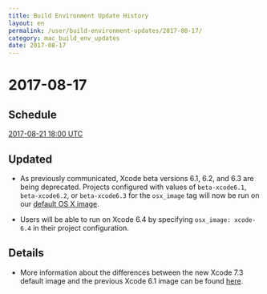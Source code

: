 ```yaml
---
title: Build Environment Update History
layout: en
permalink: /user/build-environment-updates/2017-08-17/
category: mac_build_env_updates
date: 2017-08-17
---
```


# 2017-08-17

## Schedule

[2017-08-21 18:00 UTC](http://everytimezone.com/#2017-8-21,360,c8l)

## Updated

- As previously communicated, Xcode beta versions 6.1, 6.2, and 6.3 are being deprecated.
Projects configured with values of `beta-xcode6.1`, `beta-xcode6.2`, or `beta-xcode6.3`
for the `osx_image` tag will now be run on our [default OS X image](/user/reference/osx/#macos-version).

- Users will be able to run on Xcode 6.4 by specifying `osx_image: xcode-6.4` in
their project configuration.

## Details

- More information about the differences between the new Xcode 7.3 default image and
the previous Xcode 6.1 image can be found [here](https://blog.travis-ci.com/2016-10-04-osx-73-default-image-live/).
